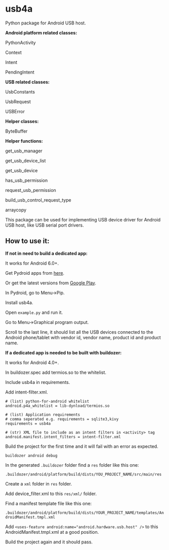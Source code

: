 # usb4a
Python package for Android USB host.

**Android platform related classes:**

PythonActivity

Context

Intent

PendingIntent

**USB related classes:**

UsbConstants

UsbRequest

USBError

**Helper classes:**

ByteBuffer

**Helper functions:**

get_usb_manager

get_usb_device_list

get_usb_device

has_usb_permission

request_usb_permission

build_usb_control_request_type

arraycopy


This package can be used for implementing USB device driver for Android USB host, like USB serial port drivers.

## How to use it:
**If not in need to build a dedicated app:**

It works for Android 6.0+.

Get Pydroid apps from [here](https://github.com/jacklinquan/Pydroid_Apks).

Or get the latest versions from [Google Play](https://play.google.com/store/apps).

In Pydroid, go to Menu->Pip.

Install usb4a.

Open `example.py` and run it.

Go to Menu->Graphical program output.

Scroll to the last line, it should list all the USB devices connected to the Android phone/tablet with vendor id, vendor name, product id and product name.

**If a dedicated app is needed to be built with buildozer:**

It works for Android 4.0+.

In buildozer.spec add termios.so to the whitelist.

Include usb4a in requirements.

Add intent-filter.xml.

```
# (list) python-for-android whitelist
android.p4a_whitelist = lib-dynload/termios.so

# (list) Application requirements
# comma seperated e.g. requirements = sqlite3,kivy
requirements = usb4a

# (str) XML file to include as an intent filters in <activity> tag
android.manifest.intent_filters = intent-filter.xml 
```

Build the project for the first time and it will fail with an error as expected.

`buildozer android debug`

In the generated  `.buildozer` folder find a `res` folder like this one:

`.buildozer/android/platform/build/dists/YOU_PROJECT_NAME/src/main/res`

Create a `xml` folder in `res` folder.

Add device_filter.xml to this `res/xml/` folder.

Find a manifest template file like this one:

`.buildozer/android/platform/build/dists/YOUR_PROJECT_NAME/templates/AndroidManifest.tmpl.xml`

Add  `<uses-feature android:name="android.hardware.usb.host" />`  to this AndroidManifest.tmpl.xml at a good position.

Build the project again and it should pass.
